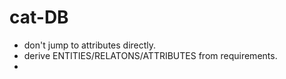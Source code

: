 # cat-DB

- don't jump to attributes directly.
- derive ENTITIES/RELATONS/ATTRIBUTES from requirements.
- 
